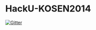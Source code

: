 HackU-KOSEN2014
===============

[![Gitter](https://badges.gitter.im/Join%20Chat.svg)](https://gitter.im/cagayakemiracl/HackU-KOSEN2014?utm_source=badge&utm_medium=badge&utm_campaign=pr-badge&utm_content=badge)
